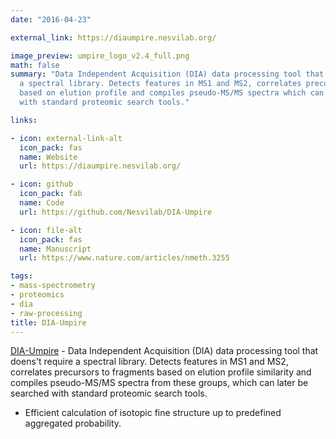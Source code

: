 ```yaml
---
date: "2016-04-23"

external_link: https://diaumpire.nesvilab.org/

image_preview: umpire_logo_v2.4_full.png
math: false
summary: "Data Independent Acquisition (DIA) data processing tool that doens't require
  a spectral library. Detects features in MS1 and MS2, correlates precursors to fragments
  based on elution profile and compiles pseudo-MS/MS spectra which can be searched
  with standard proteomic search tools."

links:

- icon: external-link-alt
  icon_pack: fas
  name: Website
  url: https://diaumpire.nesvilab.org/

- icon: github
  icon_pack: fab
  name: Code
  url: https://github.com/Nesvilab/DIA-Umpire

- icon: file-alt
  icon_pack: fas
  name: Manuscript
  url: https://www.nature.com/articles/nmeth.3255

tags:
- mass-spectrometry
- proteomics
- dia
- raw-processing
title: DIA-Umpire
---
```


[DIA-Umpire](http://diaumpire.sourceforge.net/) - Data Independent Acquisition (DIA) data processing tool that doens't require a spectral library. Detects features in MS1 and MS2, correlates precursors to fragments based on elution profile similarity and compiles pseudo-MS/MS spectra from these groups, which can later be searched with standard proteomic search tools.
- Efficient calculation of isotopic fine structure up to predefined aggregated probability.
